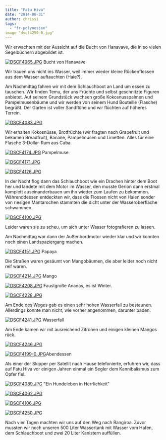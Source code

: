 ```yaml
---
title: "Fatu Hiva"
date: "2014-08-31"
author: chrissi
tags: 
  - "fr-polynesien"
image "dscf4250-0.jpg"
---
```


Wir erwachten mit der Aussicht auf die Bucht von Hanavave, die in so vielen Segelbüchern abgebildet ist.

[![DSCF4065.JPG](images/dscf4065.jpg)](https://hafenstrand.wordpress.com/wp-content/uploads/2014/09/dscf4065.jpg) Bucht von Hanavave

Wir trauen uns nicht ins Wasser, weil immer wieder kleine Rückenflossen aus dem Wasser auftauchten (Haie?).

Am Nachmittag fahren wir mit dem Schlauchboot an Land um essen zu tauschen. Wir finden Temu, der uns Früchte und selbst geschnitzte Figuren anbietet. Auf seinem Grundstück wachsen große Kokosnusspalmen und Pampelmusenbäume und wir werden von seinem Hund Bouteille (Flasche) begrüßt. Der Garten ist voller Sandflöhe und wir flüchten auf höheres Terrein.

[![DSCF4083.JPG](images/dscf4083.jpg)](https://hafenstrand.wordpress.com/wp-content/uploads/2014/09/dscf4083.jpg)

Wir erhalten Kokosnüsse, Brotfrüchte (wir fragten nach Grapefruit und bekamen Breadfruit), Banane, Pampelmusen und Limetten. Alles für eine Flasche 3-Dollar-Rum aus Cuba.

[![DSCF4174.JPG](images/dscf4174.jpg)](https://hafenstrand.wordpress.com/wp-content/uploads/2014/09/dscf4174.jpg) Pampelmuse

[![DSCF4171.JPG](images/dscf4171.jpg)](https://hafenstrand.wordpress.com/wp-content/uploads/2014/09/dscf4171.jpg)

[![DSCF4126.JPG](images/dscf4126.jpg)](https://hafenstrand.wordpress.com/wp-content/uploads/2014/09/dscf4126.jpg)

In der Nacht flog dann das Schlauchboot wie ein Drachen hinter dem Boot her und landete mit dem Motor im Wasser, den musste Gerion dann erstmal komplett auseinanderbauen um ihn wieder zum Laufen zu bekommen. Währenddessen entdeckten wir, dass die Flossen nicht von Haien sonder von riesigen Mantarochen stammten die dicht unter der Wasseroberfläche schwammen.

[![DSCF4100.JPG](images/dscf4100.jpg)](https://hafenstrand.wordpress.com/wp-content/uploads/2014/09/dscf4100.jpg)

Leider waren sie zu scheu, um sich unter Wasser fotografieren zu lassen.

Am Nachmittag war dann der Außenbordmotor wieder klar und wir konnten noch einen Landspaziergang machen.

[![DSCF4151.JPG](images/dscf4151.jpg)](https://hafenstrand.wordpress.com/wp-content/uploads/2014/09/dscf4151.jpg) Papaya

Die Straßen waren gesäumt von Mangobäumen, die aber leider noch nicht reif waren.

[![DSCF4214.JPG](images/dscf4214.jpg)](https://hafenstrand.wordpress.com/wp-content/uploads/2014/09/dscf4214.jpg) Mango

[![DSCF4208.JPG](images/dscf4208.jpg)](https://hafenstrand.wordpress.com/wp-content/uploads/2014/09/dscf4208.jpg) Faustgroße Ananas, es ist Winter.

[![DSCF4228.JPG](images/dscf4228.jpg)](https://hafenstrand.wordpress.com/wp-content/uploads/2014/09/dscf4228.jpg)

Am Ende des Weges gab es einen sehr hohen Wasserfall zu bestaunen. Allerdings konnte man nicht, wie vorher angenommen, darunter baden.

[![DSCF4241.JPG](images/dscf4241.jpg)](https://hafenstrand.wordpress.com/wp-content/uploads/2014/09/dscf4241.jpg) Wasserfall

Am Ende kamen wir mit ausreichend Zitronen und einigen kleinen Mangos rück.

[![DSCF4246.JPG](images/dscf4246.jpg)](https://hafenstrand.wordpress.com/wp-content/uploads/2014/09/dscf4246.jpg)

[![DSCF4199-0.JPG](images/dscf4199-0.jpg)](https://hafenstrand.wordpress.com/wp-content/uploads/2014/09/dscf4199-0.jpg)Abendessen

Als einer der Skipper per Satellit nach Hause telefonierte, erfuhren wir, dass auf Fatu Hiva vor einigen Jahren einmal ein Segler dem Kannibalismus zum Opfer fiel.

[![DSCF4089.JPG](images/dscf4089.jpg)](https://hafenstrand.wordpress.com/wp-content/uploads/2014/09/dscf4089.jpg) "Ein Hundeleben in Herrlichkeit"

[![DSCF4062.JPG](images/dscf4062.jpg)](https://hafenstrand.wordpress.com/wp-content/uploads/2014/09/dscf4062.jpg)

[![DSCF4106.JPG](images/dscf4106.jpg)](https://hafenstrand.wordpress.com/wp-content/uploads/2014/09/dscf4106.jpg)

[![DSCF4250.JPG](images/dscf4250.jpg)](https://hafenstrand.wordpress.com/wp-content/uploads/2014/09/dscf4250.jpg)

Nach vier Tagen machten wir uns auf den Weg nach Rangiroa. Zuvor mussten wir noch unseren 500 Liter Wassertank mit Wasser vom Hafen, dem Schlauchboot und zwei 20 Liter Kanistern auffüllen.
